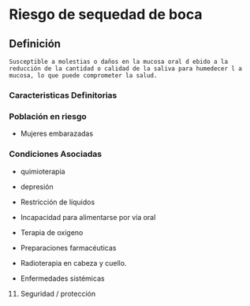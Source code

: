 # Riesgo de sequedad de boca
## Definición
	Susceptible a molestias o daños en la mucosa oral d ebido a la reducción de la cantidad o calidad de la saliva para humedecer l a mucosa, lo que puede comprometer la salud.

### Caracteristicas Definitorias


### Población en riesgo
- Mujeres embarazadas

### Condiciones Asociadas
- quimioterapia   
- depresión   
- Restricción de líquidos   
- Incapacidad para alimentarse 
por vía oral   
- Terapia de oxigeno   
 
 
 
 
 
 
- Preparaciones farmacéuticas   
- Radioterapia en cabeza y 
cuello.   
- Enfermedades sistémicas   
 
 
 
 
11. Seguridad / protección

